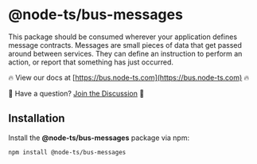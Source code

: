 # @node-ts/bus-messages

This package should be consumed wherever your application defines message contracts. Messages are small pieces of data that get passed around between services. They can define an instruction to perform an action, or report that something has just occurred.

🔥 View our docs at [https://bus.node-ts.com](https://bus.node-ts.com) 🔥

🤔 Have a question? [Join the Discussion](https://github.com/node-ts/bus/discussions) 🤔

## Installation

Install the **@node-ts/bus-messages** package via npm:

```sh
npm install @node-ts/bus-messages
```